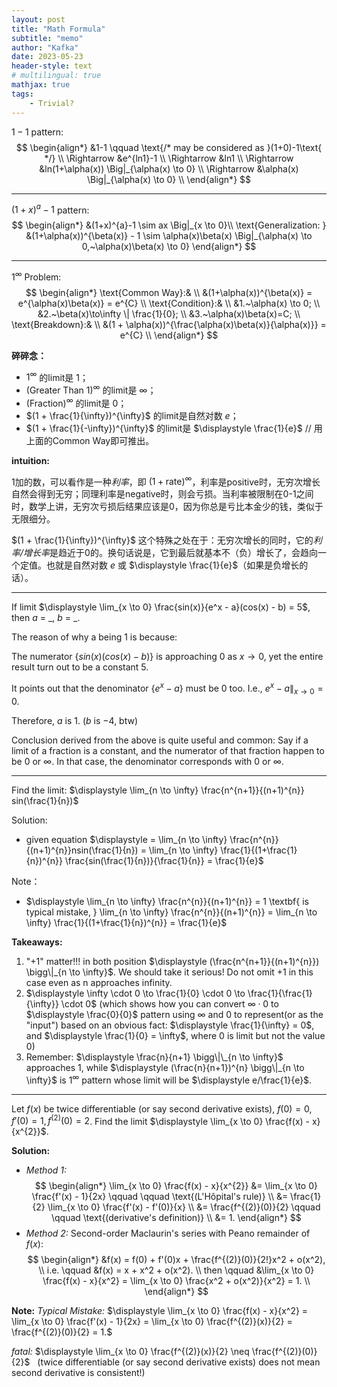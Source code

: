 ```yaml
---
layout: post
title: "Math Formula"
subtitle: "memo"
author: "Kafka"
date: 2023-05-23
header-style: text
# multilingual: true
mathjax: true
tags:
	- Trivial?
---
```


$1-1$ pattern:
$$
\begin{align*}
	&1-1 \qquad \text{/* may be considered as }(1+0)-1\text{ */} \\
	\Rightarrow &e^{ln1}-1 \\
	\Rightarrow &ln1 \\
	\Rightarrow &ln(1+\alpha(x)) \Big|_{\alpha(x) \to 0} \\
	\Rightarrow &\alpha(x) \Big|_{\alpha(x) \to 0} \\
\end{align*}
$$

---

$(1+x)^{a}-1$ pattern:
$$
\begin{align*}
	&(1+x)^{a}-1 \sim ax \Big|_{x \to 0}\\
	\text{Generalization: } &(1+\alpha(x))^{\beta(x)} - 1 \sim \alpha(x)\beta(x) \Big|_{\alpha(x) \to 0,~\alpha(x)\beta(x) \to 0}
\end{align*}
$$

---

$1^{\infty}$ Problem:
$$
\begin{align*}
	\text{Common Way}:& \\
	&(1+\alpha(x))^{\beta(x)} = e^{\alpha(x)\beta(x)} = e^{C} \\
	\text{Condition}:& \\
	&1.~\alpha(x) \to 0; \\
	&2.~\beta(x)\to\infty \| \frac{1}{0}; \\
	&3.~\alpha(x)\beta(x)=C; \\
	\text{Breakdown}:& \\
	&(1 + \alpha(x))^{\frac{\alpha(x)\beta(x)}{\alpha(x)}} = e^{C} \\
\end{align*}
$$

**碎碎念：**
* $1^{\infty}$ 的limit是 $1$；
* $(\text{Greater Than 1})^{\infty}$ 的limit是 $\infty$；
* $(\text{Fraction})^{\infty}$ 的limit是 $0$；
* $(1 + \frac{1}{\infty})^{\infty}$ 的limit是自然对数 $e$；
* $(1 + \frac{1}{-\infty})^{\infty}$ 的limit是 $\displaystyle \frac{1}{e}$ // 用上面的$\text{Common Way}$即可推出。

**intuition:** 

1加的数，可以看作是一种*利率*，即 $(1+\text{rate})^{\infty}$，利率是positive时，无穷次增长自然会得到无穷；同理利率是negative时，则会亏损。当利率被限制在0-1之间时，数学上讲，无穷次亏损后结果应该是0，因为你总是亏比本金少的钱，类似于无限细分。

$(1 + \frac{1}{\infty})^{\infty}$ 这个特殊之处在于：无穷次增长的同时，它的*利率/增长率*是趋近于0的。换句话说是，它到最后就基本不（负）增长了，会趋向一个定值。也就是自然对数 $e$ 或 $\displaystyle \frac{1}{e}$（如果是负增长的话）。


---

If limit $\displaystyle \lim_{x \to 0} \frac{sin(x)}{e^x - a}(cos(x) - b) = 5$, then $a$ $=$ \_, $b$ $=$ \_.

The reason of why a being $1$ is because:

The numerator $\{sin(x)(cos(x) - b)\}$ is approaching $0$ as $x \to 0$, yet the entire result turn out to be a constant $5$.

It points out that the denominator $\{e^x - a\}$ must be $0$ too. I.e., $e^x - a \Big\|_{x \to 0} = 0$.

Therefore, $a$ is $1$. ($b$ is $-4$, btw)

Conclusion derived from the above is quite useful and common: 
Say if a limit of a fraction is a constant, and the numerator of that fraction happen to be $0$ or $\infty$. 
In that case, the denominator corresponds with $0$ or $\infty$. 

---

Find the limit: $\displaystyle \lim_{n \to \infty} \frac{n^{n+1}}{(n+1)^{n}} sin(\frac{1}{n})$

Solution:
* given equation $\displaystyle = \lim_{n \to \infty} \frac{n^{n}}{(n+1)^{n}}nsin(\frac{1}{n}) = \lim_{n \to \infty} \frac{1}{(1+\frac{1}{n})^{n}} \frac{sin(\frac{1}{n})}{\frac{1}{n}} = \frac{1}{e}$

Note：
* $\displaystyle \lim_{n \to \infty} \frac{n^{n}}{(n+1)^{n}} = 1 \textbf{ is typical mistake, } \lim_{n \to \infty} \frac{n^{n}}{(n+1)^{n}} = \lim_{n \to \infty} \frac{1}{(1+\frac{1}{n})^{n}} = \frac{1}{e}$

**Takeaways:**
1. "+1" matter!!! in both position $\displaystyle (\frac{n^{n+1}}{(n+1)^{n}}) \bigg\|_{n \to \infty}$. We should take it serious! Do not omit +1 in this case even as n approaches infinity.
2. $\displaystyle \infty \cdot 0 \to \frac{1}{0} \cdot 0 \to \frac{1}{\frac{1}{\infty}} \cdot 0$ (which shows how you can convert $\infty \cdot 0$ to $\displaystyle \frac{0}{0}$ pattern using $\infty$ and $0$ to represent(or as the "input") based on an obvious fact: $\displaystyle \frac{1}{\infty} = 0$, and $\displaystyle \frac{1}{0} = \infty$, where $0$ is limit but not the value $0$) 
3. Remember: $\displaystyle \frac{n}{n+1} \bigg\|\_{n \to \infty}$ approaches 1, while $\displaystyle (\frac{n}{n+1})^{n} \bigg\|_{n \to \infty}$ is $1^{\infty}$ pattern whose limit will be $\displaystyle e/\frac{1}{e}$.


---

Let $f(x)$ be twice differentiable (or say second derivative exists), $f(0) = 0, f'(0) = 1, f^{(2)}(0) = 2$. Find the limit $\displaystyle \lim_{x \to 0} \frac{f(x) - x}{x^{2}}$.

**Solution:**

* *Method 1:*
$$
\begin{align*}
	\lim_{x \to 0} \frac{f(x) - x}{x^{2}} &= \lim_{x \to 0} \frac{f'(x) - 1}{2x} \qquad \qquad \text{(L'Hôpital's rule)} \\
	&= \frac{1}{2} \lim_{x \to 0} \frac{f'(x) - f'(0)}{x} \\
	&= \frac{f^{(2)}(0)}{2} \qquad \qquad \text{(derivative's definition)} \\
	&= 1.
\end{align*}
$$
* *Method 2:* Second-order Maclaurin's series with Peano remainder of $f(x)$:
$$
\begin{align*}
	&f(x) = f(0) + f'(0)x + \frac{f^{(2)}(0)}{2!}x^2 + o(x^2), \\
	i.e. \qquad &f(x) = x + x^2 + o(x^2). \\
	then \qquad &\lim_{x \to 0} \frac{f(x) - x}{x^2} = \lim_{x \to 0} \frac{x^2 + o(x^2)}{x^2} = 1. \\
\end{align*}
$$

**Note:** *Typical Mistake:* $\displaystyle \lim_{x \to 0} \frac{f(x) - x}{x^2} = \lim_{x \to 0} \frac{f'(x) - 1}{2x} = \lim_{x \to 0} \frac{f^{(2)}(x)}{2} = \frac{f^{(2)}(0)}{2} = 1.$

*fatal:* $\displaystyle \lim_{x \to 0} \frac{f^{(2)}(x)}{2} \neq \frac{f^{(2)}(0)}{2}$ &nbsp; (twice differentiable (or say second derivative exists) does not mean second derivative is consistent!)
